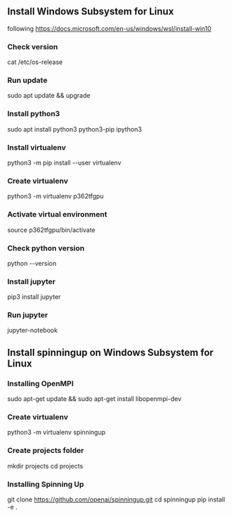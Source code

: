 ## Install Windows Subsystem for Linux 
following https://docs.microsoft.com/en-us/windows/wsl/install-win10

### Check version
cat /etc/os-release

### Run update
sudo apt update && upgrade

### Install python3
sudo apt install python3 python3-pip ipython3

### Install virtualenv
python3 -m pip install --user virtualenv

### Create virtualenv
python3 -m virtualenv p362tfgpu

### Activate virtual environment
source p362tfgpu/bin/activate

### Check python version
python --version

### Install jupyter
pip3 install jupyter

### Run jupyter
jupyter-notebook

## Install spinningup on Windows Subsystem for Linux

### Installing OpenMPI
sudo apt-get update && sudo apt-get install libopenmpi-dev

### Create virtualenv
python3 -m virtualenv spinningup

### Create projects folder
mkdir projects
cd projects

### Installing Spinning Up
git clone https://github.com/openai/spinningup.git
cd spinningup
pip install -e .
